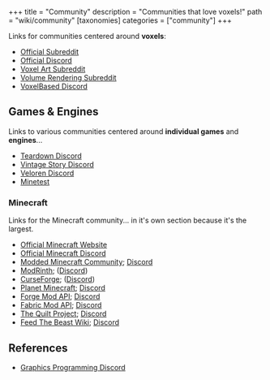 +++
title = "Community"
description = "Communities that love voxels!"
path = "wiki/community"
[taxonomies]
categories = ["community"]
+++

Links for communities centered around **voxels**:

- [Official Subreddit](https://www.reddit.com/r/VoxelGameDev)
- [Official Discord](https://voxelgamedev.com/)
- [Voxel Art Subreddit](https://www.reddit.com/r/VoxelArt)
- [Volume Rendering Subreddit](https://www.reddit.com/r/VolumeRendering)
- [VoxelBased Discord](https://discord.com/invite/aegudcbYhr)

## Games & Engines

Links to various communities centered around **individual games** and **engines**...

- [Teardown Discord](https://discord.gg/teardown)
- [Vintage Story Discord](https://discord.gg/CkJjdrB)
- [Veloren Discord](https://discord.gg/ecUxc9N)
- [Minetest](https://www.minetest.net/get-involved/)

### Minecraft

Links for the Minecraft community... in it's own section because it's the largest.

- [Official Minecraft Website](https://www.minecraft.net/)
- [Official Minecraft Discord](https://discord.gg/minecraft)
- [Modded Minecraft Community](https://www.reddit.com/r/feedthebeast/); [Discord](https://discord.com/invite/moddedmc)
- [ModRinth](https://modrinth.com/); ([Discord](https://discord.gg/EUHuJHt))
- [CurseForge](https://www.curseforge.com/minecraft/); ([Discord](https://discord.com/invite/curseforge))
- [Planet Minecraft](https://www.planetminecraft.com/); [Discord](https://discord.gg/QQSWwyg)
- [Forge Mod API](https://minecraftforge.net/); [Discord](https://discord.gg/forge)
- [Fabric Mod API](https://fabricmc.net/); [Discord](https://discord.gg/v6v4pMv)
- [The Quilt Project](https://quiltmc.org/); [Discord](https://discord.quiltmc.org/)
- [Feed The Beast Wiki](https://ftb.fandom.com/wiki/FTB_Wiki); [Discord](https://go.ftb.team/discord)

## References

- [Graphics Programming Discord](https://discord.gg/6mgNGk7)
